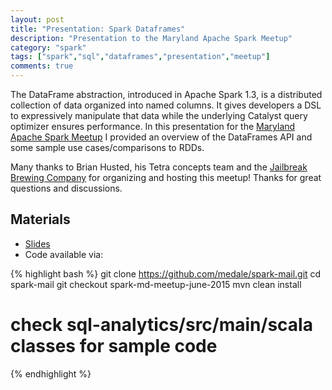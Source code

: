 ```yaml
---
layout: post
title: "Presentation: Spark Dataframes"
description: "Presentation to the Maryland Apache Spark Meetup"
category: "spark"
tags: ["spark","sql","dataframes","presentation","meetup"]
comments: true
---
```


The DataFrame abstraction, introduced in Apache Spark 1.3, is a distributed 
collection of data organized into named columns. It gives developers a DSL 
to expressively manipulate that data while the underlying Catalyst query 
optimizer ensures performance. In this presentation for the 
[Maryland Apache Spark Meetup](http://www.meetup.com/Apache-Spark-Maryland/events/222996852/) 
I provided an overview of the DataFrames API and some sample use cases/comparisons to 
RDDs.

Many thanks to Brian Husted, his Tetra concepts team and the [Jailbreak Brewing Company](http://jailbreakbrewing.com/) for organizing and hosting this meetup! Thanks for great
questions and discussions. 

## Materials
* [Slides](https://github.com/medale/spark-mail/blob/master/presentation/SparkDataFrames.pdf)
* Code available via:

{% highlight bash %}
git clone https://github.com/medale/spark-mail.git
cd spark-mail
git checkout spark-md-meetup-june-2015
mvn clean install

# check sql-analytics/src/main/scala classes for sample code
{% endhighlight %}
